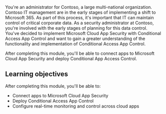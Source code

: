 You're an administrator for Contoso, a large multi-national organization. Contoso IT management are in the early stages of implementing a shift to Microsoft 365. As part of this process, it's important that IT can maintain control of critical corporate data. As a security administrator at Contoso, you're involved with the early stages of planning for this data control. You've decided to implement Microsoft Cloud App Security with Conditional Access App Control and want to gain a greater understanding of the functionality and implementation of Conditional Access App Control.

After completing this module, you'll be able to connect apps to Microsoft Cloud App Security and deploy Conditional App Access Control.

## Learning objectives

After completing this module, you'll be able to:

*    Connect apps to Microsoft Cloud App Security
*    Deploy Conditional Access App Control
*    Configure real-time monitoring and control across cloud apps

